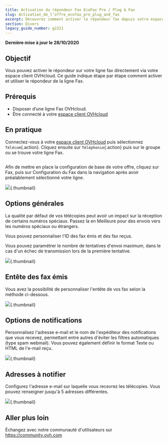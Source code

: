 ```yaml
---
title: Activation du répondeur Fax EcoFax Pro / Plug & Fax
slug: Activation_de_l’offre_ecofax_pro_plug_and_fax
excerpt: Découvrez comment activer le répondeur fax depuis votre espace client OVHcloud
section: Divers
legacy_guide_number: g2221
---
```


**Dernière mise à jour le 28/10/2020**

## Objectif

Vous pouvez activer le répondeur sur votre ligne fax directement via votre espace client OVHcloud. Ce guide indique étape par étape comment activer et utiliser le répondeur de la ligne Fax.

## Prérequis

- Disposer d’une ligne Fax OVHcloud.
- Être connecté à votre [espace client OVHcloud](https://www.ovh.com/auth/?action=gotomanager)

## En pratique

Connectez-vous à votre [espace client OVHcloud](https://www.ovh.com/auth/?action=gotomanager) puis sélectionnez `Télécom`{.action}. Cliquez ensuite sur `Téléphonie`{.action} puis sur le groupe ou se trouve votre ligne Fax.


## 
Afin de mettre en place la configuration de base de votre offre, cliquez sur Fax, puis sur Configuration du Fax dans la navigation après avoir préalablement sélectionné votre ligne.

![](images/img_4244.jpg){.thumbnail}


## Options générales
La qualité par défaut de vos télécopies peut avoir un impact sur la réception de certains numéros spéciaux. 
Passez la en Meilleure pour des envois vers les numéros spéciaux ou étrangers. 

Vous pouvez personnaliser l'ID des fax émis et des fax reçus.

Vous pouvez paramétrer le nombre de tentatives d'envoi maximum, dans le cas d'un échec de transmission lors de la première tentative.

![](images/img_4245.jpg){.thumbnail}


## Entête des fax émis
Vous avez la possibilité de personnaliser l'entête de vos fax selon la méthode ci-dessous.

![](images/img_4256.jpg){.thumbnail}


## Options de notifications
Personnalisez l'adresse e-mail et le nom de l'expéditeur des notifications que vous recevez, permettant entre autres d'éviter les filtres automatiques (type spam webmail).
Vous pouvez également définir le format Texte ou HTML de l'e-mail reçu.

![](images/img_4247.jpg){.thumbnail}


## Adresses à notifier
Configurez l'adresse e-mail sur laquelle vous recevrez les télécopies.
Vous pouvez renseigner jusqu'à 5 adresses différentes.

![](images/img_4248.jpg){.thumbnail}

## Aller plus loin

Échangez avec notre communauté d'utilisateurs sur <https://community.ovh.com>

